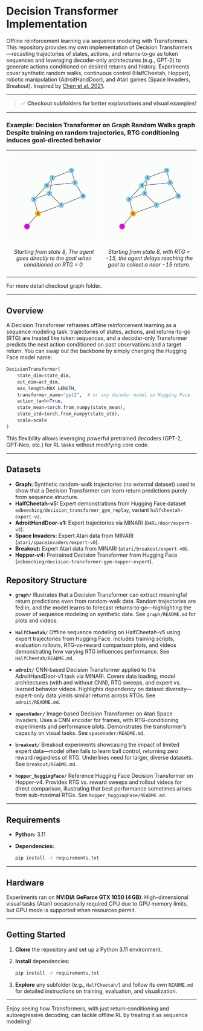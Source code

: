 # Decision Transformer Implementation

Offline reinforcement learning via sequence modeling with Transformers. This repository provides my own implementation of Decision Transformers—recasting trajectories of states, actions, and returns‑to‑go as token sequences and leveraging decoder‑only architectures (e.g., GPT‑2) to generate actions conditioned on desired returns and history. Experiments cover synthetic random walks, continuous control (HalfCheetah, Hopper), robotic manipulation (AdroitHandDoor), and Atari games (Space Invaders, Breakout). Inspired by [Chen et al. 2021](https://arxiv.org/abs/2106.01345).

---
[//]: # ( ### $${\color{lightgreen}Checkout \space \space Subfolders \space For \space Better \space Explanations \space and \space visual \space examples! }$$ )
> ✅ **Checkout subfolders for better explanations and visual examples!**

---
### Example: Decision Transformer on Graph Random Walks graph Despite training on random trajectories, RTG conditioning induces goal-directed behavior

<table style="width:100%; border:none;">
  <tr>
    <td style="width:50%; text-align:center; vertical-align:top; padding:10px;">
      <img src="graph/state-8-RTG-0.gif" alt="Rollout at RTG = 0" style="max-width:100%;">
      <p><em>Starting from state 8, The agent goes directly to the goal when conditioned on RTG = 0.</em></p>
    </td>
    <td style="width:50%; text-align:center; vertical-align:top; padding:10px;">
      <img src="graph/state-8-RTG-Minus15.gif" alt="Rollout at RTG = -15" style="max-width:100%;">
      <p><em>Starting from state 8, with RTG = -15, the agent delays reaching the goal to collect a near -15 return.</em></p>
    </td>
  </tr>
</table>

For more detail checkout graph folder.

---



## Overview

A Decision Transformer reframes offline reinforcement learning as a sequence modeling task: trajectories of states, actions, and returns-to-go (RTG) are treated like token sequences, and a decoder‑only Transformer predicts the next action conditioned on past observations and a target return. You can swap out the backbone by simply changing the Hugging Face model name:

```python
DecisionTransformer(
    state_dim=state_dim,
    act_dim=act_dim,
    max_length=MAX_LENGTH,
    transformer_name="gpt2",  # or any decoder model on Hugging Face
    action_tanh=True,
    state_mean=torch.from_numpy(state_mean),
    state_std=torch.from_numpy(state_std),
    scale=scale
)
```

This flexibility allows leveraging powerful pretrained decoders (GPT‑2, GPT‑Neo, etc.) for RL tasks without modifying core code.

---

## Datasets

* **Graph:** Synthetic random-walk trajectories (no external dataset) used to show that a Decision Transformer can learn return predictions purely from sequence structure.
* **HalfCheetah-v5:** Expert demonstrations from Hugging Face dataset `edbeeching/decision_transformer_gym_replay`, variant `halfcheetah-expert-v2`.
* **AdroitHandDoor-v1:** Expert trajectories via MINARI (`D4RL/door/expert-v2`).
* **Space Invaders:** Expert Atari data from MINARI (`atari/spaceinvaders/expert-v0`).
* **Breakout:** Expert Atari data from MINARI (`atari/breakout/expert-v0`).
* **Hopper-v4:** Pretrained Decision Transformer from Hugging Face (`edbeeching/decision-transformer-gym-hopper-expert`).

## Repository Structure

* **`graph/`**
  Illustrates that a Decision Transformer can extract meaningful return predictions even from random-walk data. Random trajectories are fed in, and the model learns to forecast returns‑to‑go—highlighting the power of sequence modeling on synthetic data. See `graph/README.md` for plots and videos.

* **`HalfCheetah/`**
  Offline sequence modeling on HalfCheetah-v5 using expert trajectories from Hugging Face. Includes training scripts, evaluation rollouts, RTG‑vs‑reward comparison plots, and videos demonstrating how varying RTG influences performance. See `HalfCheetah/README.md`.

* **`adroit/`**
  CNN‑based Decision Transformer applied to the AdroitHandDoor-v1 task via MINARI. Covers data loading, model architectures (with and without CNN), RTG sweeps, and expert vs. learned behavior videos. Highlights dependency on dataset diversity—expert-only data yields similar returns across RTGs. See `adroit/README.md`.

* **`spaceVader/`**
  Image‑based Decision Transformer on Atari Space Invaders. Uses a CNN encoder for frames, with RTG-conditioning experiments and performance plots. Demonstrates the transformer’s capacity on visual tasks. See `spaceVader/README.md`.

* **`breakout/`**
  Breakout experiments showcasing the impact of limited expert data—model often fails to learn ball control, returning zero reward regardless of RTG. Underlines need for larger, diverse datasets. See `breakout/README.md`.

* **`hopper_huggingFace/`**
  Reference Hugging Face Decision Transformer on Hopper-v4. Provides RTG vs. reward sweeps and rollout videos for direct comparison, illustrating that best performance sometimes arises from sub‑maximal RTGs. See `hopper_huggingFace/README.md`.

---

## Requirements

* **Python:** 3.11
* **Dependencies:**

  ```bash
  pip install -r requirements.txt
  ```

---

## Hardware

Experiments ran on **NVIDIA GeForce GTX 1050 (4 GB)**. High-dimensional visual tasks (Atari) occasionally required CPU due to GPU memory limits, but GPU mode is supported when resources permit.

---

## Getting Started

1. **Clone** the repository and set up a Python 3.11 environment.
2. **Install** dependencies:

   ```bash
   pip install -r requirements.txt
   ```
3. **Explore** any subfolder (e.g., `HalfCheetah/`) and follow its own `README.md` for detailed instructions on training, evaluation, and visualization.

---

Enjoy seeing how Transformers, with just return‑conditioning and autoregressive decoding, can tackle offline RL by treating it as sequence modeling!
